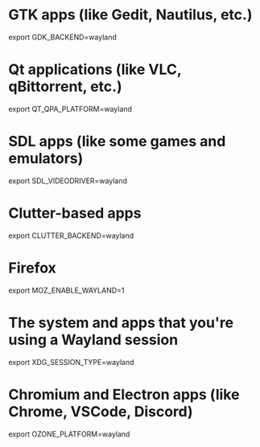 
# GTK apps (like Gedit, Nautilus, etc.)
export GDK_BACKEND=wayland

# Qt applications (like VLC, qBittorrent, etc.)
export QT_QPA_PLATFORM=wayland

# SDL apps (like some games and emulators)
export SDL_VIDEODRIVER=wayland

# Clutter-based apps
export CLUTTER_BACKEND=wayland

# Firefox
export MOZ_ENABLE_WAYLAND=1

# The system and apps that you're using a Wayland session
export XDG_SESSION_TYPE=wayland

# Chromium and Electron apps (like Chrome, VSCode, Discord)
export OZONE_PLATFORM=wayland
